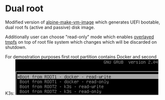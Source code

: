 # Dual root 
Modified version of [alpine-make-vm-image](https://github.com/alpinelinux/alpine-make-vm-image) which generates UEFI bootable, dual root fs (active and passive) disk image.


Additionally user can choose "read-only" mode which enables [overlayed tmpfs](https://wiki.alpinelinux.org/wiki/Raspberry_Pi) on top of root file system which changes which will be discarded on shutdown.


For demostration purposes first root partition contains Docker and second K3s:
![alt text](https://raw.githubusercontent.com/olljanat/alpine-make-vm-image/rootfs-only/screenshot.png "Grub")
